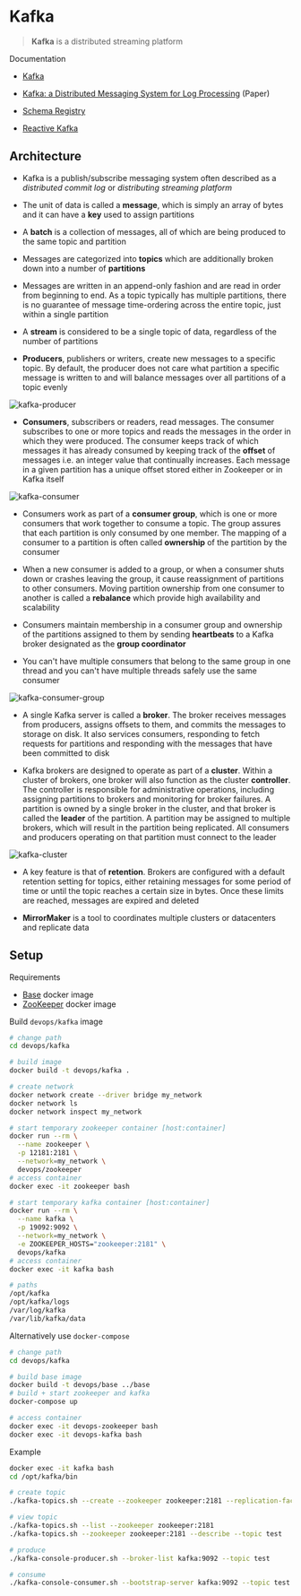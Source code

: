 # Kafka

> **Kafka** is a distributed streaming platform

Documentation

* [Kafka](https://kafka.apache.org)

* [Kafka: a Distributed Messaging System for Log Processing](http://notes.stephenholiday.com/Kafka.pdf) (Paper)

* [Schema Registry](https://docs.confluent.io/current/schema-registry/docs/index.html)

* [Reactive Kafka](https://doc.akka.io/docs/akka-stream-kafka/current/home.html)

## Architecture

* Kafka is a publish/subscribe messaging system often described as a *distributed commit log* or *distributing streaming platform*

* The unit of data is called a **message**, which is simply an array of bytes and it can have a **key** used to assign partitions

* A **batch** is a collection of messages, all of which are being produced to the same topic and partition

* Messages are categorized into **topics** which are additionally broken down into a number of **partitions**

* Messages are written in an append-only fashion and are read in order from beginning to end. As a topic typically has multiple partitions, there is no guarantee of message time-ordering across the entire topic, just within a single partition

* A **stream** is considered to be a single topic of data, regardless of the number of partitions

* **Producers**, publishers or writers, create new messages to a specific topic. By default, the producer does not care what partition a specific message is written to and will balance messages over all partitions of a topic evenly

![kafka-producer](img/kafka-producer.png)

* **Consumers**, subscribers or readers, read messages. The consumer subscribes to one or more topics and reads the messages in the order in which they were produced. The consumer keeps track of which messages it has already consumed by keeping track of the **offset** of messages i.e. an integer value that continually
increases. Each message in a given partition has a unique offset stored either in Zookeeper or in Kafka itself

![kafka-consumer](img/kafka-consumer.png)

* Consumers work as part of a **consumer group**, which is one or more consumers that work together to consume a topic. The group assures that each partition is only consumed by one member. The mapping of a consumer to a partition is often called **ownership** of the partition by the consumer

* When a new consumer is added to a group, or when a consumer shuts down or crashes leaving the group, it cause reassignment of partitions to other consumers. Moving partition ownership from one consumer to another is called a **rebalance** which provide high availability and scalability

* Consumers maintain membership in a consumer group and ownership of the partitions assigned to them by sending **heartbeats** to a Kafka broker designated as the **group coordinator**

* You can't have multiple consumers that belong to the same group in one thread and you can't have multiple threads safely use the same consumer

![kafka-consumer-group](img/kafka-consumer-group.png)

* A single Kafka server is called a **broker**. The broker receives messages from producers, assigns offsets to them, and commits the messages to storage on disk. It also services consumers, responding to fetch requests for partitions and responding with the messages that have been committed to disk

* Kafka brokers are designed to operate as part of a **cluster**. Within a cluster of brokers, one broker will also function as the cluster **controller**. The controller is responsible for administrative operations, including assigning partitions to brokers and monitoring for broker failures. A partition is owned by a single broker in the cluster, and that broker is called the **leader** of the partition. A partition may be assigned to multiple brokers, which will result in
the partition being replicated. All consumers and producers operating on that partition must connect to the leader

![kafka-cluster](img/kafka-cluster.png)

* A key feature is that of **retention**. Brokers are configured with a default retention setting for topics, either retaining messages for some period of time or until the topic reaches a certain size in bytes. Once these limits are
reached, messages are expired and deleted

* **MirrorMaker** is a tool to coordinates multiple clusters or datacenters and replicate data

## Setup

Requirements

* [Base](docker/#base-image) docker image 
* [ZooKeeper](zookeeper) docker image

Build `devops/kafka` image
```bash
# change path
cd devops/kafka

# build image
docker build -t devops/kafka .

# create network
docker network create --driver bridge my_network
docker network ls
docker network inspect my_network

# start temporary zookeeper container [host:container]
docker run --rm \
  --name zookeeper \
  -p 12181:2181 \
  --network=my_network \
  devops/zookeeper
# access container
docker exec -it zookeeper bash

# start temporary kafka container [host:container]
docker run --rm \
  --name kafka \
  -p 19092:9092 \
  --network=my_network \
  -e ZOOKEEPER_HOSTS="zookeeper:2181" \
  devops/kafka
# access container
docker exec -it kafka bash

# paths
/opt/kafka
/opt/kafka/logs
/var/log/kafka
/var/lib/kafka/data
```

Alternatively use `docker-compose`
```bash
# change path
cd devops/kafka

# build base image
docker build -t devops/base ../base
# build + start zookeeper and kafka
docker-compose up

# access container
docker exec -it devops-zookeeper bash
docker exec -it devops-kafka bash
```

Example
```bash
docker exec -it kafka bash
cd /opt/kafka/bin

# create topic
./kafka-topics.sh --create --zookeeper zookeeper:2181 --replication-factor 1 --partitions 1 --topic test

# view topic
./kafka-topics.sh --list --zookeeper zookeeper:2181
./kafka-topics.sh --zookeeper zookeeper:2181 --describe --topic test

# produce
./kafka-console-producer.sh --broker-list kafka:9092 --topic test

# consume
./kafka-console-consumer.sh --bootstrap-server kafka:9092 --topic test --from-beginning
```

<br>
